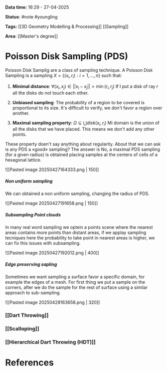 **Data time:** 16:29 - 27-04-2025

**Status**: #note #youngling 

**Tags:** [[3D Geometry Modelling & Processing]] [[Sampling]]

**Area**: [[Master's degree]]
# Poisson Disk Sampling (PDS)

Poisson Disk Samplig are a class of sampling technique. A Poisson Disk Sampling is a sampling $X = \{(x_i, r_i) : i = 1, \dots, n\}$ such that:

1. **Minimal distance**: $\forall (x_i, x_j) \in ||x_i - x_j|| > \min(r_i, r_j)$
If I put a disk of ray $r$ all the disks do not touch each other.

2. **Unbiased sampling**: The probability of a region to be covered is proportional to its size.
It's difficult to verify, we don't favor a region over another.

3. **Maximal sampling property**: $\Omega \subseteq \bigcup disk(x_i, r_i)$
Mi domain is the union of all the disks that we have placed. This means we don't add any other points.

These property doen't say anything about regularity. About that we can ask is any PDS a «good» sampling? The answer is No, a maximal PDS sampling (for a given radius) is obtained placing samples at the centers of cells of a hexagonal lattice.

![[Pasted image 20250427164333.png | 150]]
##### Non uniform sampling
We can obtained a non uniform sampling, changing the radius of PDS.

![[Pasted image 20250427191658.png | 150]]

##### Subsampling Point clouds
In many real word sampling we optein a points scene where the nearest areas contains more points than distant areas, if we applay sampling tecniques here the probability to take point in nearest areas is higher, we can fix this issues with subsampling.

![[Pasted image 20250427192012.png | 400]]

##### Edge preserving sapling
Sometimes we want sampling a surface favor a specific domain, for example the edges of a mesh. For first thing we put a sample on the corners, after we do the sample for the rest of surface using a similar approach to sub-sampling.

![[Pasted image 20250428163658.png | 320]]

### [[Dart Throwing]]

### [[Scalloping]]

### [[Hierarchical Dart Throwing (HDT)]]

# References